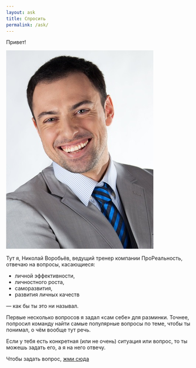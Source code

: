 ```yaml
---
layout: ask
title: Спросить
permalink: /ask/
---
```


Привет!

![](/images/nick-400px.jpg)

Тут я, Николай Воробьёв, ведущий тренер компании ПроРеальность, отвечаю на вопросы, касающиеся:

* личной эффективности,
* личностного роста,
* саморазвития,
* развития личных качеств

— как бы ты это ни называл.

Первые несколько вопросов я задал «сам себе» для разминки. Точнее, попросил команду найти самые популярные вопросы по теме, чтобы ты понимал, о чём вообще тут речь.

Если у тебя есть конкретная (или не очень) ситуация или вопрос, то ты можешь задать его, а я на него отвечу.

Чтобы задать вопрос, [жми сюда](/ask/)